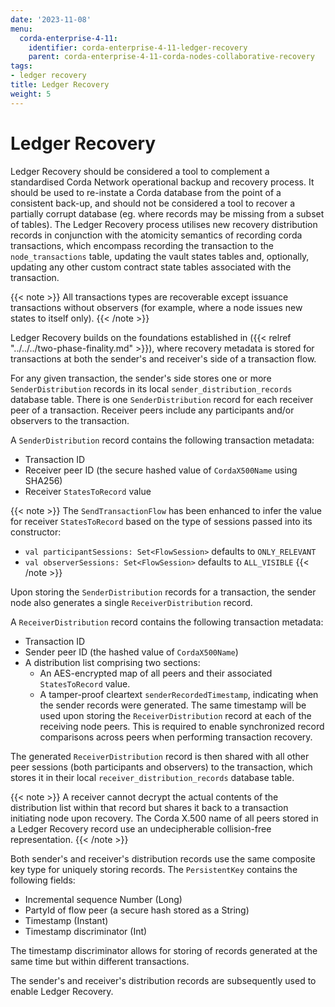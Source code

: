 ```yaml
---
date: '2023-11-08'
menu:
  corda-enterprise-4-11:
    identifier: corda-enterprise-4-11-ledger-recovery
    parent: corda-enterprise-4-11-corda-nodes-collaborative-recovery
tags:
- ledger recovery
title: Ledger Recovery
weight: 5
---
```


# Ledger Recovery

Ledger Recovery should be considered a tool to complement a standardised Corda Network operational backup and recovery process.
It should be used to re-instate a Corda database from the point of a consistent back-up, and should not be considered
a tool to recover a partially corrupt database (eg. where records may be missing from a subset of tables).
The Ledger Recovery process utilises new recovery distribution records in conjunction with the atomicity semantics
of recording corda transactions, which encompass recording the transaction to the `node_transactions` table, updating the
vault states tables and, optionally, updating any other custom contract state tables associated with the transaction.

{{< note >}}
All transactions types are recoverable except issuance transactions without observers (for example, where a node issues new states to itself only).
{{< /note >}}

Ledger Recovery builds on the foundations established in ({{< relref "../../../two-phase-finality.md" >}}),
where recovery metadata is stored for transactions at both the sender's and receiver's side of a transaction flow.

For any given transaction, the sender's side stores one or more `SenderDistribution` records in its local
`sender_distribution_records` database table. There is one `SenderDistribution` record for each receiver peer of a transaction.
Receiver peers include any participants and/or observers to the transaction.

A `SenderDistribution` record contains the following transaction metadata:
* Transaction ID
* Receiver peer ID (the secure hashed value of `CordaX500Name` using SHA256)
* Receiver `StatesToRecord` value

{{< note >}}
The `SendTransactionFlow` has been enhanced to infer the value for receiver `StatesToRecord` based on the type of sessions passed into its constructor:
* `val participantSessions: Set<FlowSession>` defaults to `ONLY_RELEVANT`
* `val observerSessions: Set<FlowSession>` defaults to `ALL_VISIBLE`
{{< /note >}}

Upon storing the `SenderDistribution` records for a transaction, the sender node also generates a single `ReceiverDistribution` record.

A `ReceiverDistribution` record contains the following transaction metadata:
* Transaction ID
* Sender peer ID (the hashed value of `CordaX500Name`)
* A distribution list comprising two sections:
  * An AES-encrypted map of all peers and their associated `StatesToRecord` value.
  * A tamper-proof cleartext `senderRecordedTimestamp`, indicating when the sender records were generated. The same
    timestamp will be used upon storing the `ReceiverDistribution` record at each of the receiving node peers. This is
    required to enable synchronized record comparisons across peers when performing transaction recovery.

The generated `ReceiverDistribution` record is then shared with all other peer sessions (both participants and observers)
to the transaction, which stores it in their local `receiver_distribution_records` database table.

{{< note >}}
A receiver cannot decrypt the actual contents of the distribution list within that record but shares it back to a transaction initiating node upon recovery.
The Corda X.500 name of all peers stored in a Ledger Recovery record use an undecipherable collision-free representation.
{{< /note >}}

Both sender's and receiver's distribution records use the same composite key type for uniquely storing records. The `PersistentKey` contains the following fields:
* Incremental sequence Number (Long)
* PartyId of flow peer (a secure hash stored as a String)
* Timestamp (Instant)
* Timestamp discriminator (Int)

The timestamp discriminator allows for storing of records generated at the same time but within different transactions.

The sender's and receiver's distribution records are subsequently used to enable Ledger Recovery.
